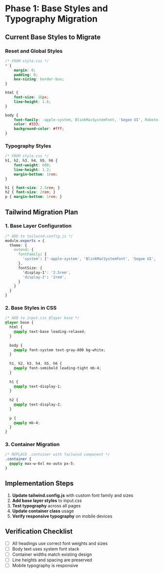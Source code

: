 # Phase 1: Base Styles and Typography Migration

## Current Base Styles to Migrate

### Reset and Global Styles
```css
/* FROM style.css */
* {
    margin: 0;
    padding: 0;
    box-sizing: border-box;
}

html {
    font-size: 16px;
    line-height: 1.6;
}

body {
    font-family: -apple-system, BlinkMacSystemFont, 'Segoe UI', Roboto, Oxygen, Ubuntu, Cantarell, sans-serif;
    color: #333;
    background-color: #fff;
}
```

### Typography Styles
```css
/* FROM style.css */
h1, h2, h3, h4, h5, h6 {
    font-weight: 600;
    line-height: 1.2;
    margin-bottom: 1rem;
}

h1 { font-size: 2.5rem; }
h2 { font-size: 2rem; }
p { margin-bottom: 1rem; }
```

## Tailwind Migration Plan

### 1. Base Layer Configuration
```css
/* ADD to tailwind.config.js */
module.exports = {
  theme: {
    extend: {
      fontFamily: {
        'system': ['-apple-system', 'BlinkMacSystemFont', 'Segoe UI', 'Roboto', 'Oxygen', 'Ubuntu', 'Cantarell', 'sans-serif']
      },
      fontSize: {
        'display-1': '2.5rem',
        'display-2': '2rem',
      }
    }
  }
}
```

### 2. Base Styles in CSS
```css
/* ADD to input.css @layer base */
@layer base {
  html {
    @apply text-base leading-relaxed;
  }
  
  body {
    @apply font-system text-gray-800 bg-white;
  }
  
  h1, h2, h3, h4, h5, h6 {
    @apply font-semibold leading-tight mb-4;
  }
  
  h1 {
    @apply text-display-1;
  }
  
  h2 {
    @apply text-display-2;
  }
  
  p {
    @apply mb-4;
  }
}
```

### 3. Container Migration
```css
/* REPLACE .container with Tailwind component */
.container {
  @apply max-w-6xl mx-auto px-5;
}
```

## Implementation Steps

1. **Update tailwind.config.js** with custom font family and sizes
2. **Add base layer styles** to input.css
3. **Test typography** across all pages
4. **Update container class** usage
5. **Verify responsive typography** on mobile devices

## Verification Checklist

- [ ] All headings use correct font weights and sizes
- [ ] Body text uses system font stack
- [ ] Container widths match existing design
- [ ] Line heights and spacing are preserved
- [ ] Mobile typography is responsive
